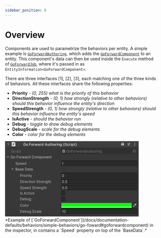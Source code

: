 ```yaml
---
sidebar_position: 0
---
```


# Overview

Components are used to parametrize the behaviors per entity. A simple example is [`GoForwardAuthoring`](/docs/documentation-defaults/behaviors/simple-behaviors/go-foward#goforwardcomponent), which adds the [`GoForwardComponent`](/docs/documentation-defaults/behaviors/simple-behaviors/go-foward#goforwardcomponent) to an entity. This component's data can then be used inside the `Execute` method of [`GoForwardJob`](/docs/documentation-defaults/behaviors/simple-behaviors/go-foward#goforwardjob), where it's passed in as `EntityInformation<GoForwardComponent>`. 

There are three interfaces [1], [2], [3], each matching one of the three kinds of behaviors. All these interfaces share the following properties:

- **Priority** - *(0, 255) what is the priority of this behavior*
- **DirectionStrength** - *(0, 1) how strongly (relative to other behaviors) should this behavior influence the entity's direction*
- **SpeedStrength** - *(0, 1) how strongly (relative to other behaviors) should this behavior influence the entity's speed*
- **IsActive** - *should the behavior run*
- **Debug** - *toggle to draw debug elements*
- **DebugScale** - *scale for the debug elements*
- **Color** - *color for the debug elements*

<img src="/img/Defaults/GoForwardComponent.png" alt="Description of the image"/>
*Example of [`GoForwardComponent`](/docs/documentation-defaults/behaviors/simple-behaviors/go-foward#goforwardcomponent) in the inspector, in contains a `Speed` property on top of the `BaseData`.*

